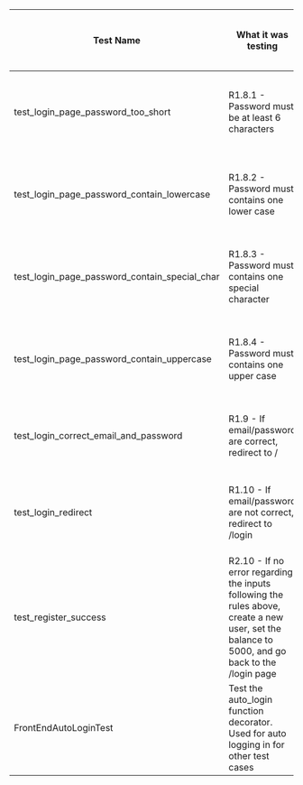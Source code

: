 |     Test Name    |     What it   was testing    |     How its output was wrong    |     What the   error in the code was    |     How you changed the program (or test input) to fix it.     |
|-|-|-|-|-|
|     test_login_page_password_too_short    |     R1.8.1 -  Password must be at least 6 characters          |     No #warning-p1 element    |     We were using a different element #message for the warning message     |     Changed the test case to check for #message element instead    |
|     test_login_page_password_contain_lowercase          |     R1.8.2 - Password must contains one lower case          |     No #warning-p1 element    |     We were using a different element #message for the warning message    |     Changed the test case to check for #message element instead    |
|     test_login_page_password_contain_special_char          |     R1.8.3 - Password must contains one special character          |     No #warning-p1 element    |     We were using   a different element #message for the warning message    |     Changed the test case to check for #message element instead    |
|     test_login_page_password_contain_uppercase    |     R1.8.4 - Password must contains one upper case          |     No #warning-p1 element    |     We were using a different element #message for the warning message    |     Changed the test case to check for #message element instead    |
|     test_login_correct_email_and_password    |     R1.9 - If email/password are correct, redirect to /          |     No #home-header element    |     Test case looking for non-existent element    |     Changed the test case to check for #welcome element instead    |
|     test_login_redirect    |     R1.10 - If email/password are not correct, redirect to /login           |     No #warning-p1 element    |     We were using a different element #message for the warning message    |     Changed the test case to check for #message element instead    |
|     test_register_success    |     R2.10 - If no error regarding the inputs following the rules above, create a new user, set the balance to 5000, and go back to the /login page    |     Not redirecting to /login. Error message  "Failed to store user info".     |     The backend method register_user returns None, and had corresponding patched function also returning None.                |     Change the backend function register_user to return the new user and have patch to return a test user.     |
|     FrontEndAutoLoginTest          |     Test the auto_login function decorator. Used for auto logging in for other test cases    |     Email address domain @example.com with causing “domain not found” exception on some networks    |     The domain name for the test user doesn’t always work    |     Changed the domain to @test.com    |